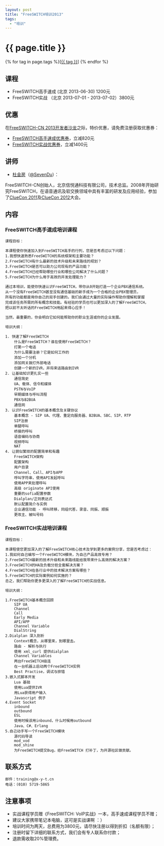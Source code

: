 ```yaml
---
layout: post
title: "FreeSWITCH培训2013"
tags:
  - "培训"
---
```


# {{ page.title }}

<div class="tags">
{% for tag in page.tags %}[<a class="tag" href="/tags.html#{{ tag }}">{{ tag }}</a>] {% endfor %}
</div>

## 课程

* FreeSWITCH高手速成 (北京 2013-06-30) 1200元
* FreeSWITCH实战 （北京 2013-07-01 - 2013-07-02）3800元

## 优惠

在[FreeSWITCH-CN 2013开发者沙龙](/2013/05/16/freeswitch-cn-zhong-wen-she-qu-2013-di-er-jie-kai-fa-zhe-sha-long.html)之际，特价优惠，请免费注册获取优惠券：

* [FreeSWITCH高手速成优惠券](http://freeswitch-training-beginnings.eventbrite.com/)，立减820元
* [FreeSWITCH实战优惠券](http://freeswitch-training-master.eventbrite.com/)，立减1400元

## 讲师

* [杜金房](http://about.me/dujinfang)（[@SevenDu](http://weibo.com/dujinfang)）：

FreeSWITCH-CN创始人，北京信悦通科技有限公司，技术总监。2008年开始研究FreeSWITCH，在语音通讯及软交换领域中具有丰富的研发及应用经验，参加了[ClueCon 2011](http://www.cluecon.com/2011/)及[ClueCon 2012](http://www.cluecon.com/2011/)大会。

## 内容

### FreeSWITCH高手速成培训课程

    课程目标：

    本课程使你快速加入到FreeSWITCH高手的行列，您是否考虑过以下问题：
    1.我想快速熟悉FreeSWITCH的系统框架和主要功能？
    2.FreeSWITCH有什么最新的技术升级和未来路线的规划？
    3.FreeSWITCH是否可以助力公司现有的产品功能？
    4.FreeSWITCH已经帮助哪些行业和哪些公司解决了什么问题？
    5.FreeSWITCH为什么用于高效的并发处理能力？

    通过本培训，能使你快速认识FreeSWITCH，带你从0开始打造一个企业PBX通信系统。
    从一个没有FreeSWITCH甚至没有通信基础的新手成为一个合格的企业PBX管理员，
    所有的功能都是用你自己的双手创建的。我们会通过大量的实际操作帮助你理解和掌握
    完成该任务所需的所有概念和技能。有经验的学员也可以更加深入的了解FreeSWITCH，
    把以前不太听话的FreeSWITCH用起来得心应手！

    当然，最重要的，你会明白它如何能帮助你的职业生涯或你的企业发展。

    培训大纲：
    
    1. 快速了解FreeSWITCH
        什么是FreeSWITCH？谁在使用FreeSWITCH？
        打第一个电话
        为什么需要注册？它是如何工作的
        添加一个分机
        添加网关拨打外部电话
        创建一个新的IVR，并将来话路由到IVR
    2. 让基础知识更扎实一些
        通信简史
        UA、载体、信令和媒体
        PSTN与VoIP
        早期媒体与呼叫流程
        PBX与B2BUA
        通信网
    3. 认识FreeSWITCH的基本概念及关键协议
        基本概念 - SIP UA、代理、重定向服务器、B2BUA、SBC、SIP、RTP
        SIP注册
        单腿呼叫
        桥接的呼叫
        语音编码与协商
        视频呼叫
        NAT
    4. 让貌似繁琐的配置简单和有趣
        FreeSWITCH架构
        配置架构
        用户目录
        Channel、Call、API与APP
        呼叫字符串，使用API发起呼叫
        使用APP来处理呼叫
        高级 originate API使用
        重要的sofia配置参数
        Dialplan/正则表达式
        默认配置简介与实例
        企业通信功能 - 呼叫转移，同组代答，录音、同振、顺振
        更改主、被叫号码
     

### FreeSWITCH实战培训课程

    课程目标：

    本课程使您更加深入的了解FreeSWITCH核心技术及学到更多的案例分享，您是否考虑过：
    1.我如何自己编写一个FreeSWITCH模块，为自己产品高效专用？
    2.FreeSWITCH最新的技术升级和未来路线能给我带来什么高效的解决方案？
    3.FreeSWITCH的HA及负载分担全套解决方案？
    4.FreeSWITCH在各行业中的技术解决方案有哪些？
    5.FreeSWITCH的实际案例如何实施的？
    总之，我们帮助你更多更深入的了解FreeSWITCH的实战信息。
         
    培训大纲：

    1.FreeSWITCH基本概念回顾
        SIP UA
        Channel
        Call
        Early Media
        API/APP
        Channel Variable
        DialString
    2.Dialplan 深入剖析 
        Context概念，从哪里来，到哪里去。
        路由 - 解析与执行
        使用 xml_curl 提供dialplan
        Channel Variables
        两台FreeSWITCH级连
        在一台机器上启动两个FreeSWITCH实例
        Best Practise，调试与排错 
    3.嵌入式脚本开发 
        Lua 基础
        使用Lua提供IVR
        用Lua获得用户输入
        Javascript 例子 
    4.Event Socket 
        inbound
        outbound
        ESL
        使用时候该用inbound，什么时候用outbound
        Java、C#、Erlang
    5.自己动手写一个FreeSWITCH模块 
        源代码导读
        mod_vod
        mod_shine 
        为FreeSWITCH提交Bug，给FreeSWITCH 打补丁，为开源社区做贡献。

## 联系方式

    邮件：training@x-y-t.cn
    电话：(010) 5719-5865

## 注意事项

* 实战课程学员赠《FreeSWITCH: VoIP实战》一本，高手速成课程学员不赠；
* 建议大家携带笔记本电脑，这可是实战课啊 ：） 
* 培训时间为两天，总费用为3800元，请尽快注册以得到折扣（名额有限）；
* 注册时留下详细的联系方式，我们会有专人联系你付款；
* 退款需收取20%管理费。
